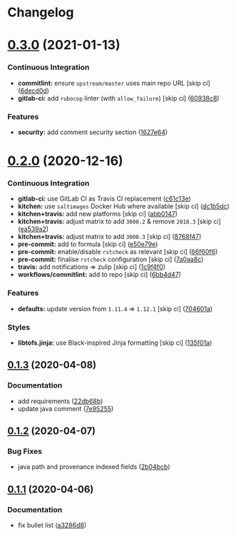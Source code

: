 # Changelog

# [0.3.0](https://github.com/saltstack-formulas/nifi-formula/compare/v0.2.0...v0.3.0) (2021-01-13)


### Continuous Integration

* **commitlint:** ensure `upstream/master` uses main repo URL [skip ci] ([6decd0d](https://github.com/saltstack-formulas/nifi-formula/commit/6decd0d595a0fd7a4acd60c8e0391af1d13ae0cc))
* **gitlab-ci:** add `rubocop` linter (with `allow_failure`) [skip ci] ([60938c8](https://github.com/saltstack-formulas/nifi-formula/commit/60938c8ef91018ffa6053f91f0be0b88ff4c922e))


### Features

* **security:** add comment security section ([1627e64](https://github.com/saltstack-formulas/nifi-formula/commit/1627e647555a27456eb92e3ed512d70b0bd4d772))

# [0.2.0](https://github.com/saltstack-formulas/nifi-formula/compare/v0.1.3...v0.2.0) (2020-12-16)


### Continuous Integration

* **gitlab-ci:** use GitLab CI as Travis CI replacement ([c61c13e](https://github.com/saltstack-formulas/nifi-formula/commit/c61c13e6d1e7a1be6a6301741a6520c8305f9283))
* **kitchen:** use `saltimages` Docker Hub where available [skip ci] ([dc1b5dc](https://github.com/saltstack-formulas/nifi-formula/commit/dc1b5dcbf9c8388c5f19a2d0a096537bfa8407b3))
* **kitchen+travis:** add new platforms [skip ci] ([abb0147](https://github.com/saltstack-formulas/nifi-formula/commit/abb0147c69384bb39936347d8c1a39203fe1a5df))
* **kitchen+travis:** adjust matrix to add `3000.2` & remove `2018.3` [skip ci] ([ea539a2](https://github.com/saltstack-formulas/nifi-formula/commit/ea539a2535f952769bed390ebce5796ac1189208))
* **kitchen+travis:** adjust matrix to add `3000.3` [skip ci] ([8768f47](https://github.com/saltstack-formulas/nifi-formula/commit/8768f474a89df4612942c6deefb325bd2e87f24c))
* **pre-commit:** add to formula [skip ci] ([e50e79e](https://github.com/saltstack-formulas/nifi-formula/commit/e50e79eb2c963c5012d4b3606fc9b7879206e0b4))
* **pre-commit:** enable/disable `rstcheck` as relevant [skip ci] ([66f60f6](https://github.com/saltstack-formulas/nifi-formula/commit/66f60f64247afc85ec3c19c0aac59a189e9c8a7e))
* **pre-commit:** finalise `rstcheck` configuration [skip ci] ([7a0aa8c](https://github.com/saltstack-formulas/nifi-formula/commit/7a0aa8c4e604531957d9a2790430bff22682a613))
* **travis:** add notifications => zulip [skip ci] ([1c9f4f0](https://github.com/saltstack-formulas/nifi-formula/commit/1c9f4f0b937864dda99724f4be7a7deb8a4b42e0))
* **workflows/commitlint:** add to repo [skip ci] ([6bb4d47](https://github.com/saltstack-formulas/nifi-formula/commit/6bb4d472b052dd1910853572dd55fab3efe850a2))


### Features

* **defaults:** update version from `1.11.4` => `1.12.1` [skip ci] ([704601a](https://github.com/saltstack-formulas/nifi-formula/commit/704601a5bdb8c00d4cb15e830cbd6a2b5d42d47e))


### Styles

* **libtofs.jinja:** use Black-inspired Jinja formatting [skip ci] ([135f01a](https://github.com/saltstack-formulas/nifi-formula/commit/135f01a377587f347713d026f3c58538327a245f))

## [0.1.3](https://github.com/saltstack-formulas/nifi-formula/compare/v0.1.2...v0.1.3) (2020-04-08)


### Documentation

* add requirements ([22db68b](https://github.com/saltstack-formulas/nifi-formula/commit/22db68b1bcc9de3d52ca673a073ed4776c6d8c7c))
* update java comment ([7e95255](https://github.com/saltstack-formulas/nifi-formula/commit/7e952554b917ffdf6d8bc3a25b806c3b1c4e74b8))

## [0.1.2](https://github.com/saltstack-formulas/nifi-formula/compare/v0.1.1...v0.1.2) (2020-04-07)


### Bug Fixes

* java path and provenance indexed fields ([2b04bcb](https://github.com/saltstack-formulas/nifi-formula/commit/2b04bcb6ea21454de13d0effe2ac98850c828584))

## [0.1.1](https://github.com/saltstack-formulas/nifi-formula/compare/v0.1.0...v0.1.1) (2020-04-06)


### Documentation

* fix bullet list ([a3286d8](https://github.com/saltstack-formulas/nifi-formula/commit/a3286d81e06c8f36af99c4c1afa33109d30f1bc6))
